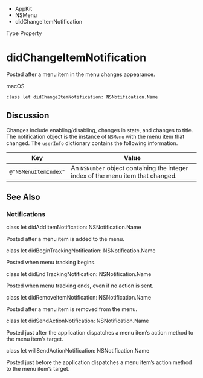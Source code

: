 

- AppKit
- NSMenu
-  didChangeItemNotification 

Type Property

# didChangeItemNotification

Posted after a menu item in the menu changes appearance.

macOS

``` source
class let didChangeItemNotification: NSNotification.Name
```

## Discussion

Changes include enabling/disabling, changes in state, and changes to title. The notification object is the instance of `NSMenu` with the menu item that changed. The `userInfo` dictionary contains the following information.

| Key | Value |
|----|----|
| `@"NSMenuItemIndex"` | An `NSNumber` object containing the integer index of the menu item that changed. |

## See Also

### Notifications

class let didAddItemNotification: NSNotification.Name

Posted after a menu item is added to the menu.

class let didBeginTrackingNotification: NSNotification.Name

Posted when menu tracking begins.

class let didEndTrackingNotification: NSNotification.Name

Posted when menu tracking ends, even if no action is sent.

class let didRemoveItemNotification: NSNotification.Name

Posted after a menu item is removed from the menu.

class let didSendActionNotification: NSNotification.Name

Posted just after the application dispatches a menu item’s action method to the menu item’s target.

class let willSendActionNotification: NSNotification.Name

Posted just before the application dispatches a menu item’s action method to the menu item’s target.

